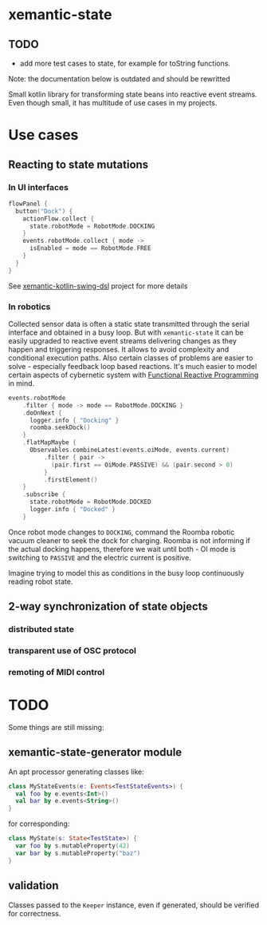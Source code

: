 # xemantic-state

## TODO

* add more test cases to state, for example for toString functions.

Note: the documentation below is outdated and should be rewritted

Small kotlin library for transforming state beans into reactive event streams. Even though small,
it has multitude of use cases in my projects.

# Use cases

## Reacting to state mutations

### In UI interfaces

```kotlin
flowPanel {
  button("Dock") {
    actionFlow.collect {
      state.robotMode = RobotMode.DOCKING
    }
    events.robotMode.collect { mode ->
      isEnabled = mode == RobotMode.FREE
    }
  }
}
```

See [xemantic-kotlin-swing-dsl](https://github.com/xemantic/xemantic-kotlin-swing-dsl) project
for more details
 
### In robotics

Collected sensor data is often a static state transmitted through the serial interface and
obtained in a busy loop. But with `xemantic-state` it can be easily upgraded to reactive event
streams delivering changes as they happen and triggering responses. It allows to avoid complexity
and conditional execution paths. Also certain classes of problems are easier to solve - especially
feedback loop based reactions. It's much easier to model certain aspects of cybernetic system
with [Functional Reactive Programming](https://en.wikipedia.org/wiki/Functional_reactive_programming)
in mind.

```kotlin
events.robotMode
    .filter { mode -> mode == RobotMode.DOCKING }
    .doOnNext {
      logger.info { "Docking" }
      roomba.seekDock()
    }
    .flatMapMaybe {
      Observables.combineLatest(events.oiMode, events.current)
          .filter { pair ->
            (pair.first == OiMode.PASSIVE) && (pair.second > 0)
          }
          .firstElement()
    }
    .subscribe {
      state.robotMode = RobotMode.DOCKED
      logger.info { "Docked" }
    }
```

Once robot mode changes to `DOCKING`, command the Roomba robotic vacuum cleaner to seek the dock
for charging. Roomba is not informing if the actual docking happens, therefore we wait until both -
OI mode is switching to `PASSIVE` and the electric current is positive.

Imagine trying to model this as conditions in the busy loop continuously reading robot state. 

## 2-way synchronization of state objects

### distributed state

### transparent use of OSC protocol

### remoting of MIDI control 

# TODO

Some things are still missing:

## xemantic-state-generator module

An apt processor generating classes like:

```kotlin
class MyStateEvents(e: Events<TestStateEvents>) {
  val foo by e.events<Int>()
  val bar by e.events<String>()
}
```

for corresponding:

```kotlin
class MyState(s: State<TestState>) {
  var foo by s.mutableProperty(42)
  var bar by s.mutableProperty("baz")
}
```

## validation

Classes passed to the `Keeper` instance, even if generated, should be
verified for correctness.
 